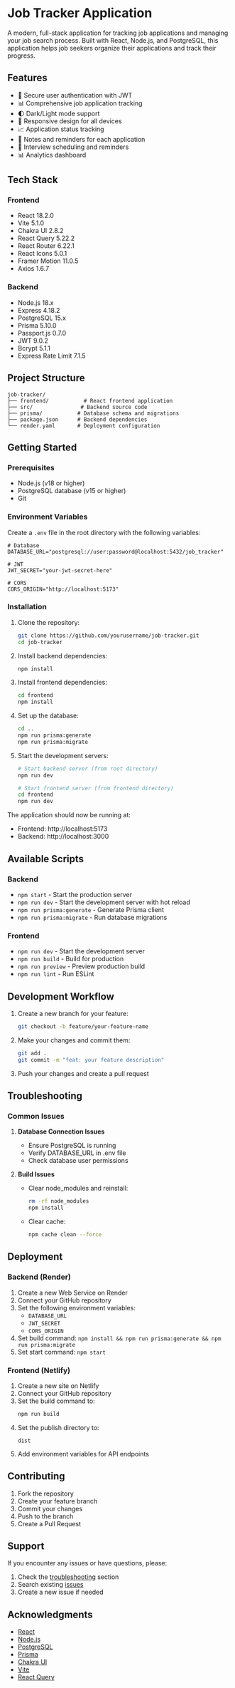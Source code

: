 # Job Tracker Application

A modern, full-stack application for tracking job applications and managing your job search process. Built with React, Node.js, and PostgreSQL, this application helps job seekers organize their applications and track their progress.

## Features

- 🔐 Secure user authentication with JWT
- 📊 Comprehensive job application tracking
- 🌓 Dark/Light mode support
- 📱 Responsive design for all devices
- 📈 Application status tracking
- 📝 Notes and reminders for each application
- 📅 Interview scheduling and reminders
- 📊 Analytics dashboard

## Tech Stack

### Frontend

- React 18.2.0
- Vite 5.1.0
- Chakra UI 2.8.2
- React Query 5.22.2
- React Router 6.22.1
- React Icons 5.0.1
- Framer Motion 11.0.5
- Axios 1.6.7

### Backend

- Node.js 18.x
- Express 4.18.2
- PostgreSQL 15.x
- Prisma 5.10.0
- Passport.js 0.7.0
- JWT 9.0.2
- Bcrypt 5.1.1
- Express Rate Limit 7.1.5

## Project Structure

```
job-tracker/
├── frontend/           # React frontend application
├── src/               # Backend source code
├── prisma/           # Database schema and migrations
├── package.json      # Backend dependencies
└── render.yaml       # Deployment configuration
```

## Getting Started

### Prerequisites

- Node.js (v18 or higher)
- PostgreSQL database (v15 or higher)
- Git

### Environment Variables

Create a `.env` file in the root directory with the following variables:

```env
# Database
DATABASE_URL="postgresql://user:password@localhost:5432/job_tracker"

# JWT
JWT_SECRET="your-jwt-secret-here"

# CORS
CORS_ORIGIN="http://localhost:5173"
```

### Installation

1. Clone the repository:

   ```bash
   git clone https://github.com/yourusername/job-tracker.git
   cd job-tracker
   ```

2. Install backend dependencies:

   ```bash
   npm install
   ```

3. Install frontend dependencies:

   ```bash
   cd frontend
   npm install
   ```

4. Set up the database:

   ```bash
   cd ..
   npm run prisma:generate
   npm run prisma:migrate
   ```

5. Start the development servers:

   ```bash
   # Start backend server (from root directory)
   npm run dev

   # Start frontend server (from frontend directory)
   cd frontend
   npm run dev
   ```

The application should now be running at:

- Frontend: http://localhost:5173
- Backend: http://localhost:3000

## Available Scripts

### Backend

- `npm start` - Start the production server
- `npm run dev` - Start the development server with hot reload
- `npm run prisma:generate` - Generate Prisma client
- `npm run prisma:migrate` - Run database migrations

### Frontend

- `npm run dev` - Start the development server
- `npm run build` - Build for production
- `npm run preview` - Preview production build
- `npm run lint` - Run ESLint

## Development Workflow

1. Create a new branch for your feature:

   ```bash
   git checkout -b feature/your-feature-name
   ```

2. Make your changes and commit them:

   ```bash
   git add .
   git commit -m "feat: your feature description"
   ```

3. Push your changes and create a pull request

## Troubleshooting

### Common Issues

1. **Database Connection Issues**

   - Ensure PostgreSQL is running
   - Verify DATABASE_URL in .env file
   - Check database user permissions

2. **Build Issues**
   - Clear node_modules and reinstall:
     ```bash
     rm -rf node_modules
     npm install
     ```
   - Clear cache:
     ```bash
     npm cache clean --force
     ```

## Deployment

### Backend (Render)

1. Create a new Web Service on Render
2. Connect your GitHub repository
3. Set the following environment variables:
   - `DATABASE_URL`
   - `JWT_SECRET`
   - `CORS_ORIGIN`
4. Set build command: `npm install && npm run prisma:generate && npm run prisma:migrate`
5. Set start command: `npm start`

### Frontend (Netlify)

1. Create a new site on Netlify
2. Connect your GitHub repository
3. Set the build command to:
   ```bash
   npm run build
   ```
4. Set the publish directory to:
   ```
   dist
   ```
5. Add environment variables for API endpoints

## Contributing

1. Fork the repository
2. Create your feature branch
3. Commit your changes
4. Push to the branch
5. Create a Pull Request


## Support

If you encounter any issues or have questions, please:

1. Check the [troubleshooting](#troubleshooting) section
2. Search existing [issues](https://github.com/yourusername/job-tracker/issues)
3. Create a new issue if needed

## Acknowledgments

- [React](https://reactjs.org/)
- [Node.js](https://nodejs.org/)
- [PostgreSQL](https://www.postgresql.org/)
- [Prisma](https://www.prisma.io/)
- [Chakra UI](https://chakra-ui.com/)
- [Vite](https://vitejs.dev/)
- [React Query](https://tanstack.com/query/latest)
